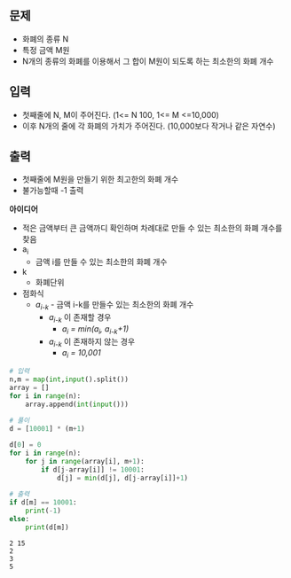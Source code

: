 ## 문제
- 화폐의 종류 N
- 특정 금액 M원
- N개의 종류의 화폐를 이용해서 그 합이 M원이 되도록 하는 최소한의 화폐 개수 

## 입력
- 첫째줄에 N, M이 주어진다. (1<= N 100, 1<= M <=10,000)
- 이후 N개의 줄에 각 화폐의 가치가 주어진다. (10,000보다 작거나 같은 자연수)

## 출력
- 첫째줄에 M원을 만들기 위한 최고한의 화폐 개수
- 불가능할때 -1 출력

**아이디어**
- 적은 금액부터 큰 금액까디 확인하며 차례대로 만들 수 있는 최소한의 화폐 개수를 찾음
- a<sub>i</sub>
    - 금액 i를 만들 수 있는 최소한의 화폐 개수
- k
    - 화폐단위
- 점화식
    - <i>a<sub>i-k</sub></i> - 금액 i-k를 만들수 있는 최소한의 화폐 개수
        - <i>a<sub>i-k</sub></i> 이 존재할 경우
            - <i>a<sub>i</sub> = min(a<sub>i</sub>, a<sub>i-k</sub>+1)</i>
        - <i>a<sub>i-k</sub></i> 이 존재하지 않는 경우
            - <i>a<sub>i</sub> = 10,001</i>


```python
# 입력
n,m = map(int,input().split())
array = []
for i in range(n):
    array.append(int(input()))
    
# 풀이
d = [10001] * (m+1)

d[0] = 0
for i in range(n):
    for j in range(array[i], m+1):
        if d[j-array[i]] != 10001:
            d[j] = min(d[j], d[j-array[i]]+1)
            
# 출력
if d[m] == 10001:
    print(-1)
else:
    print(d[m])
```

    2 15
    2
    3
    5
    
